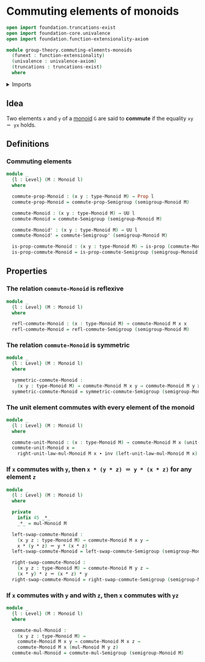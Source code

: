# Commuting elements of monoids

```agda
open import foundation.truncations-exist
open import foundation-core.univalence
open import foundation.function-extensionality-axiom

module group-theory.commuting-elements-monoids
  (funext : function-extensionality)
  (univalence : univalence-axiom)
  (truncations : truncations-exist)
  where
```

<details><summary>Imports</summary>

```agda
open import foundation.dependent-products-propositions funext
open import foundation.identity-types funext
open import foundation.propositions funext univalence
open import foundation.universe-levels

open import group-theory.commuting-elements-semigroups funext univalence
open import group-theory.monoids funext univalence truncations
```

</details>

## Idea

Two elements `x` and `y` of a [monoid](group-theory.monoids.md) `G` are said to
**commute** if the equality `xy ＝ yx` holds.

## Definitions

### Commuting elements

```agda
module _
  {l : Level} (M : Monoid l)
  where

  commute-prop-Monoid : (x y : type-Monoid M) → Prop l
  commute-prop-Monoid = commute-prop-Semigroup (semigroup-Monoid M)

  commute-Monoid : (x y : type-Monoid M) → UU l
  commute-Monoid = commute-Semigroup (semigroup-Monoid M)

  commute-Monoid' : (x y : type-Monoid M) → UU l
  commute-Monoid' = commute-Semigroup' (semigroup-Monoid M)

  is-prop-commute-Monoid : (x y : type-Monoid M) → is-prop (commute-Monoid x y)
  is-prop-commute-Monoid = is-prop-commute-Semigroup (semigroup-Monoid M)
```

## Properties

### The relation `commute-Monoid` is reflexive

```agda
module _
  {l : Level} (M : Monoid l)
  where

  refl-commute-Monoid : (x : type-Monoid M) → commute-Monoid M x x
  refl-commute-Monoid = refl-commute-Semigroup (semigroup-Monoid M)
```

### The relation `commute-Monoid` is symmetric

```agda
module _
  {l : Level} (M : Monoid l)
  where

  symmetric-commute-Monoid :
    (x y : type-Monoid M) → commute-Monoid M x y → commute-Monoid M y x
  symmetric-commute-Monoid = symmetric-commute-Semigroup (semigroup-Monoid M)
```

### The unit element commutes with every element of the monoid

```agda
module _
  {l : Level} (M : Monoid l)
  where

  commute-unit-Monoid : (x : type-Monoid M) → commute-Monoid M x (unit-Monoid M)
  commute-unit-Monoid x =
    right-unit-law-mul-Monoid M x ∙ inv (left-unit-law-mul-Monoid M x)
```

### If `x` commutes with `y`, then `x * (y * z) ＝ y * (x * z)` for any element `z`

```agda
module _
  {l : Level} (M : Monoid l)
  where

  private
    infix 45 _*_
    _*_ = mul-Monoid M

  left-swap-commute-Monoid :
    (x y z : type-Monoid M) → commute-Monoid M x y →
    x * (y * z) ＝ y * (x * z)
  left-swap-commute-Monoid = left-swap-commute-Semigroup (semigroup-Monoid M)

  right-swap-commute-Monoid :
    (x y z : type-Monoid M) → commute-Monoid M y z →
    (x * y) * z ＝ (x * z) * y
  right-swap-commute-Monoid = right-swap-commute-Semigroup (semigroup-Monoid M)
```

### If `x` commutes with `y` and with `z`, then `x` commutes with `yz`

```agda
module _
  {l : Level} (M : Monoid l)
  where

  commute-mul-Monoid :
    (x y z : type-Monoid M) →
    commute-Monoid M x y → commute-Monoid M x z →
    commute-Monoid M x (mul-Monoid M y z)
  commute-mul-Monoid = commute-mul-Semigroup (semigroup-Monoid M)
```
